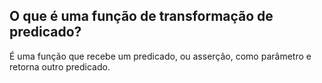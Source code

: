 ## O que é uma função de transformação de predicado?

É uma função que recebe um predicado, ou asserção, como parâmetro e retorna outro predicado.
